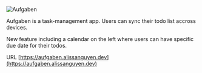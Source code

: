 ![Aufgaben](https://i.imgur.com/UtcrASw.png)

Aufgaben is a task-management app. Users can sync their todo list accross devices.

New feature including a calendar on the left where users can have specific due date for their todos.


URL [https://aufgaben.alissanguyen.dev](https://aufgaben.alissanguyen.dev)
